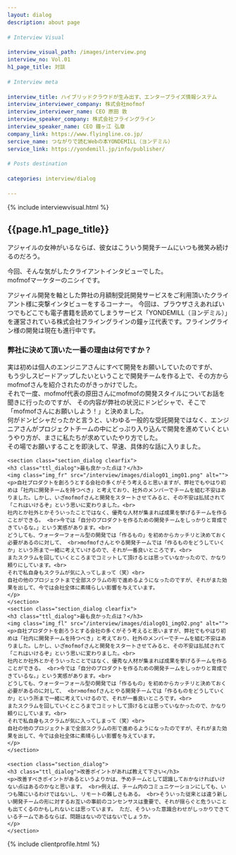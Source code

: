 ```yaml
---
layout: dialog
description: about page

# Interview Visual

interview_visual_path: /images/interview.png
interview_no: Vol.01
h1_page_title: 対談

# Interview meta

interview_title: ハイブリッドクラウドが生み出す、エンタープライズ情報システム
interview_interviewer_company: 株式会社mofmof
interview_interviewer_name: CEO 原田 敦
interview_speaker_company: 株式会社フライングライン
interview_speaker_name: CEO 鐘ヶ江 弘章
company_link: https://www.flyingline.co.jp/
sercive_name: つながりで読むWebの本YONDEMILL（ヨンデミル）
service_link: https://yondemill.jp/info/publisher/

# Posts destination

categories: interview/dialog

---
```


{% include interviewvisual.html %}

<section>
<h1 class="page_title">{{page.h1_page_title}}</h1>
	<div class="container_daialog">
		<p>アジャイルの女神がいるならば、彼女はこういう開発チームにいつも微笑み続けるのだろう。</p>
		<p>今回、そんな気がしたクライアントインタビューでした。<br>
		mofmofマーケターのニシイです。</p>
		<p>アジャイル開発を軸とした弊社の月額制受託開発サービスをご利用頂いたクライアント様に突撃インタビューをするコーナー。
		今回は、ブラウザさえあればいつでもどこでも電子書籍を読めてしまうサービス「YONDEMILL（ヨンデミル）」を運営されている株式会社フライングラインの鐘ヶ江代表です。フライングライン様の開発は現在も進行中です。
		</p>
	</div>

<div class="container04">
	<section class="section_dialog">
	<h3 class="ttl_dialog">弊社に決めて頂いた一番の理由は何ですか？</h3>
	<p>実は初めは個人のエンジニアさんにすべて開発をお願いしていたのですが、 <br>もう少しスピードアップしたいということで開発チームを作る上で、その方からmofmofさんを紹介されたのがきっかけでした。<br>
	それで一度、mofmof代表の原田さんにmofmofの開発スタイルについてお話を聞きに行ったのですが、 その内容が弊社の状況にドンピシャで、そこで「mofmofさんにお願いしよう！」と決めました。<br>
	何がドンピシャだったかと言うと、いわゆる一般的な受託開発ではなく、エンジニアさんがプロジェクトチームの中にどっぷり入り込んで開発を進めていくというやり方が、まさに私たちが求めていたやり方でした。<br>
	その場でお願いすることを即決して、早速、具体的な話に入りました。</p>
	</section>

	<section class="section_dialog clearfix">
	<h3 class="ttl_dialog">最も良かった点は？</h3>
	<img class="img_fr" src="/interview/images/dialog01_img01.png" alt="">
	<p>自社プロダクトを創ろうとする会社の多くがそう考えると思いますが、弊社でもやはり初めは「社内に開発チームを持つべき」と考えており、社外のメンバーでチームを組む不安はありました。しかし、いざmofmofさんと開発をスタートさせてみると、その不安は払拭されて「これはいけるぞ」という思いに変わりました。<br>
	社内とか社外とかそういったことではなく、優秀な人材が集まれば成果を挙げるチームを作ることができる。 <br>今では「自分のプロダクトを作るための開発チームをしっかりと育成できているな。」という実感があります。<br>
	どうしても、ウォーターフォール型の開発では「作るもの」を初めからカッチリと決めておく必要があるのに対して、 <br>mofmofさんとやる開発チームでは「作るものをどうしていくか」という所まで一緒に考えていけるので、それが一番良いところです。<br>
	またスクラムを回していくところまでコミットして頂けるとは思っていなかったので、かなり頼りにしています。<br>
	それで私自身もスクラムが気に入ってしまって（笑）<br>
	自社の他のプロジェクトまで全部スクラムの形で進めるようになったのですが、それがまた効果を出して、今では会社全体に素晴らしい影響を与えています。
	</p>
	</section>
	<section class="section_dialog clearfix">
	<h3 class="ttl_dialog">最も良かった点は？</h3>
	<img class="img_fl" src="/interview/images/dialog01_img02.png" alt="">
	<p>自社プロダクトを創ろうとする会社の多くがそう考えると思いますが、弊社でもやはり初めは「社内に開発チームを持つべき」と考えており、社外のメンバーでチームを組む不安はありました。しかし、いざmofmofさんと開発をスタートさせてみると、その不安は払拭されて「これはいけるぞ」という思いに変わりました。<br>
	社内とか社外とかそういったことではなく、優秀な人材が集まれば成果を挙げるチームを作ることができる。 <br>今では「自分のプロダクトを作るための開発チームをしっかりと育成できているな。」という実感があります。<br>
	どうしても、ウォーターフォール型の開発では「作るもの」を初めからカッチリと決めておく必要があるのに対して、 <br>mofmofさんとやる開発チームでは「作るものをどうしていくか」という所まで一緒に考えていけるので、それが一番良いところです。<br>
	またスクラムを回していくところまでコミットして頂けるとは思っていなかったので、かなり頼りにしています。<br>
	それで私自身もスクラムが気に入ってしまって（笑）<br>
	自社の他のプロジェクトまで全部スクラムの形で進めるようになったのですが、それがまた効果を出して、今では会社全体に素晴らしい影響を与えています。
	</p>
	</section>

	<section class="section_dialog">
	<h3 class="ttl_dialog">改善ポイントがあれば教えて下さい</h3>
	<p>改善すべきポイントがあるというよりかは、予めチームとして認識しておかなければいけない点はあるのかなと思います。 <br>例えば、チーム内のコミュニケーションにしても、いつも隣にいるわけではないし、リモートの難しさもある。 <br>そういった従来とは違う新しい開発チームの形に対するお互いの事前のコンセンサスは重要で、それが揺らぐと危ういことも出てくるのかもしれないとは思っています。 ただ、そういった意識合わせがしっかりできているチームであるならば、問題はないのではないでしょうか。
	</p>
	</section>
</div>

{% include clientprofile.html %}

